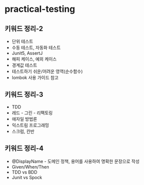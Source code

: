 # practical-testing

## 키워드 정리-2
* 단위 테스트
* 수동 테스트, 자동화 테스트
* Junit5, AssertJ
* 해피 케이스, 예외 케이스
* 경계값 테스트
* 테스트하기 쉬운/어려운 영역(순수함수)
* lombok 사용 가이드 참고

## 키워드 정리-3
* TDD
* 레드 - 그린 - 리팩토링
* 애자일 방법론
* 익스트림 프로그래밍
* 스크럼, 칸반

## 키워드 정리-4
* @DisplayName - 도메인 정책, 용어를 사용하여 명확한 문장으로 작성
* Given/When/Then
* TDD vs BDD
* Junit vs Spock

